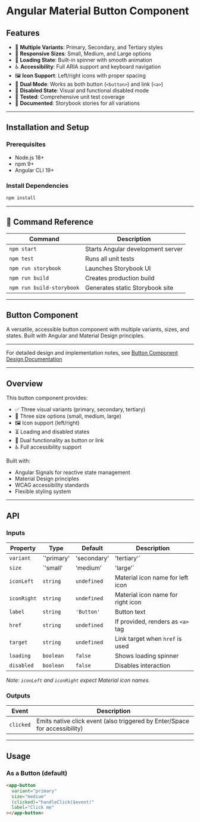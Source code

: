 # Angular Material Button Component

## Features

- 🎨 **Multiple Variants**: Primary, Secondary, and Tertiary styles
- 📏 **Responsive Sizes**: Small, Medium, and Large options
- 🔄 **Loading State**: Built-in spinner with smooth animation
- ♿ **Accessibility**: Full ARIA support and keyboard navigation
- 🖼️ **Icon Support**: Left/right icons with proper spacing
- 🔗 **Dual Mode**: Works as both button (`<button>`) and link (`<a>`)
- 🚫 **Disabled State**: Visual and functional disabled mode
- 🧪 **Tested**: Comprehensive unit test coverage
- 📖 **Documented**: Storybook stories for all variations

---

## Installation and Setup

### Prerequisites

- Node.js 18+
- npm 9+
- Angular CLI 19+

### Install Dependencies

```bash
npm install
```

---

## 📘 Command Reference

| Command                   | Description                          |
|---------------------------|--------------------------------------|
| `npm start`               | Starts Angular development server    |
| `npm test`                | Runs all unit tests                  |
| `npm run storybook`       | Launches Storybook UI                |
| `npm run build`           | Creates production build             |
| `npm run build-storybook` | Generates static Storybook site      |

---

## Button Component

A versatile, accessible button component with multiple variants, sizes, and states. Built with Angular and Material Design principles.

---

For detailed design and implementation notes, see [Button Component Design Documentation](src/app/components/button/button.component.md)

---

## Overview

This button component provides:

- ✅ Three visual variants (primary, secondary, tertiary)
- 📐 Three size options (small, medium, large)
- 🖼 Icon support (left/right)
- ⏳ Loading and disabled states
- 🔗 Dual functionality as button or link
- ♿ Full accessibility support

Built with:

- Angular Signals for reactive state management
- Material Design principles
- WCAG accessibility standards
- Flexible styling system

---

## API

### Inputs

| Property     | Type                                 | Default     | Description                          |
|--------------|--------------------------------------|-------------|--------------------------------------|
| `variant`    | `'primary' | 'secondary' | 'tertiary'` | `'primary'` | Visual style variant                 |
| `size`       | `'small' | 'medium' | 'large'`       | `'medium'`  | Size of the button                   |
| `iconLeft`   | `string`                              | `undefined` | Material icon name for left icon     |
| `iconRight`  | `string`                              | `undefined` | Material icon name for right icon    |
| `label`      | `string`                              | `'Button'`  | Button text                          |
| `href`       | `string`                              | `undefined` | If provided, renders as `<a>` tag    |
| `target`     | `string`                              | `undefined` | Link target when `href` is used      |
| `loading`    | `boolean`                             | `false`     | Shows loading spinner                |
| `disabled`   | `boolean`                             | `false`     | Disables interaction                 |

*Note: `iconLeft` and `iconRight` expect Material icon names.*

### Outputs

| Event     | Description               |
|-----------|---------------------------|
| `clicked` | Emits native click event (also triggered by Enter/Space for accessibility)  |

---

## Usage

### As a Button (default)

```html
<app-button 
  variant="primary"
  size="medium"
  (clicked)="handleClick($event)"
  label="Click me"
></app-button>
```